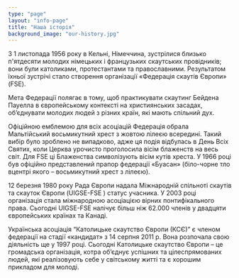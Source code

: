 ```yaml
---
type: "page"
layout: "info-page"
title: "Наша історія"
background_image: "our-history.jpg"
---
```


З 1 листопада 1956 року в Кельні, Німеччина, зустрілися близько п'ятдесяти молодих німецьких і французьких скаутських провідників; вони були католиками, протестантами та православними. Результатом їхньої зустрічі стало створення організації «Федерація скаутів Європи» (FSE).

Мета Федерації полягає в тому, щоб практикувати скаутинг Бейдена Пауелла в європейському контексті на християнських засадах, об’єднувати молодих людей з різних країн, які мають спільний дух.

Офіційною емблемою для всіх асоціацій Федерація обрала Мальтійський восьмикутний хрест з жовтою лілеєю всередині. Такий вибір було зроблено не випадково, адже ця подія відбулась в День Всіх Святих, коли Церква урочисто проголосила вісім блаженств на весь світ. Для FSE ці Блаженства символізують вісім кутів хреста. У 1966 році був офіційно представлений прапор федерації «Буасан» (біло-чорне тло вцентрі якого – восьмикутний хрест з лілеєю).

12 березня 1980 року Рада Європи надала Міжнародній спільноті скаутів та скауток Європи (UIGSE-FSE ) статус учасника. У 2003 році організація стала міжнародною асоціацією вірних понтифікального права. Сьогодні UIGSE-FSE налічує  більш ніж 62.000 членів у двадцяти європейських країнах та Канаді.

Українська асоціація “Католицьке скаутство Європи (КСЄ)” є членом федерації на стадії «кандидат» з 14 серпня 2011 р. Вона розпочала свою діяльність ще у 1997 році. Сьогодні Католицьке скаутство Європи – це громадська організація, котра об’єднує успішних та цілеспрямованих людей, які реалізовують себе у світському житті та є хорошим прикладом для молоді.
